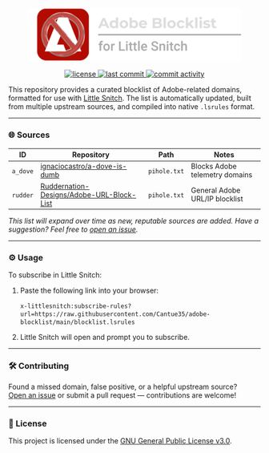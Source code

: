 <p align="center">
  <a href="https://github.com/Cantue35/adobe-blocklist" target="_blank">
    <img src="https://raw.githubusercontent.com/Cantue35/adobe-blocklist/main/data/blocklistbanner.png" width="425px" alt="Adobe Blocklist for Little Snitch banner">
  </a>
</p>

<p align="center">
  <a href="https://github.com/Cantue35/adobe-blocklist/blob/main/LICENSE">
    <img src="https://img.shields.io/github/license/Cantue35/adobe-blocklist" alt="license">
  </a>
  <a href="https://github.com/Cantue35/adobe-blocklist/commits/main">
    <img src="https://img.shields.io/github/last-commit/Cantue35/adobe-blocklist" alt="last commit">
  </a>
  <a href="https://github.com/Cantue35/adobe-blocklist/commits/main">
    <img src="https://img.shields.io/github/commit-activity/m/Cantue35/adobe-blocklist" alt="commit activity">
  </a>
</p>

This repository provides a curated blocklist of Adobe-related domains, formatted for use with [Little Snitch](https://www.obdev.at/products/littlesnitch/index.html). The list is automatically updated, built from multiple upstream sources, and compiled into native `.lsrules` format.

---

### 🌐 Sources

| ID       | Repository                                                                 | Path         | Notes                                     |
|----------|----------------------------------------------------------------------------|--------------|-------------------------------------------|
| `a_dove` | [ignaciocastro/a-dove-is-dumb](https://github.com/ignaciocastro/a-dove-is-dumb) | `pihole.txt` | Blocks Adobe telemetry domains            |
| `rudder` | [Ruddernation-Designs/Adobe-URL-Block-List](https://github.com/Ruddernation-Designs/Adobe-URL-Block-List) | `pihole.txt` | General Adobe URL/IP blocklist            |

<p align="left"><i>
This list will expand over time as new, reputable sources are added.  
Have a suggestion? Feel free to <a href="https://github.com/Cantue35/adobe-blocklist/issues">open an issue</a>.
</i></p>

---

### ⚙️ Usage

To subscribe in Little Snitch:

1. Paste the following link into your browser:

   ```
   x-littlesnitch:subscribe-rules?url=https://raw.githubusercontent.com/Cantue35/adobe-blocklist/main/blocklist.lsrules
   ```

2. Little Snitch will open and prompt you to subscribe.

---

### 🛠 Contributing

Found a missed domain, false positive, or a helpful upstream source?  
[Open an issue](https://github.com/Cantue35/adobe-blocklist/issues) or submit a pull request — contributions are welcome!

---

### 📄 License

This project is licensed under the [GNU General Public License v3.0](LICENSE).
